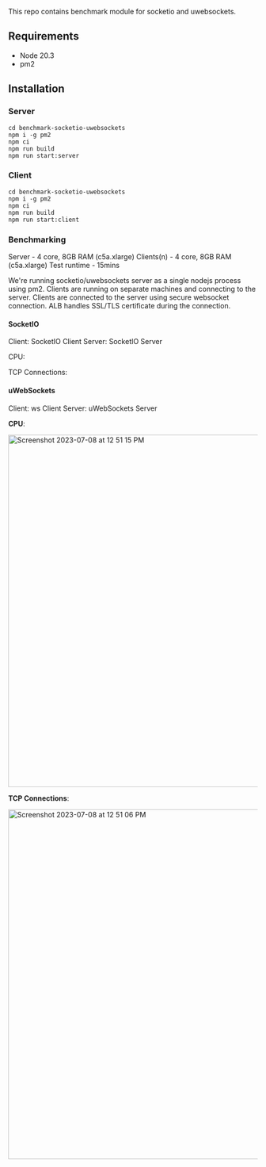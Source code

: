 This repo contains benchmark module for socketio and uwebsockets.

## Requirements
- Node 20.3
- pm2

## Installation

### Server
```
cd benchmark-socketio-uwebsockets
npm i -g pm2
npm ci
npm run build
npm run start:server
```

### Client
```
cd benchmark-socketio-uwebsockets
npm i -g pm2
npm ci
npm run build
npm run start:client
```

### Benchmarking
Server - 4 core, 8GB RAM (c5a.xlarge)
Clients(n) - 4 core, 8GB RAM (c5a.xlarge)
Test runtime - 15mins

We're running socketio/uwebsockets server as a single nodejs process using pm2.
Clients are running on separate machines and connecting to the server.
Clients are connected to the server using secure websocket connection.
ALB handles SSL/TLS certificate during the connection.

#### SocketIO
Client: SocketIO Client
Server: SocketIO Server

CPU:

TCP Connections:


#### uWebSockets
Client: ws Client
Server: uWebSockets Server


**CPU**: 

<img width="711" alt="Screenshot 2023-07-08 at 12 51 15 PM" src="https://github.com/ezioda004/benchmark-socketio-uwebsockets/assets/20020273/5ae90773-a029-41c9-9950-33fc9cc6b5ff">


**TCP Connections**:

<img width="706" alt="Screenshot 2023-07-08 at 12 51 06 PM" src="https://github.com/ezioda004/benchmark-socketio-uwebsockets/assets/20020273/b205b6dc-56d4-40d1-a6a4-3f1f84d5aa06">



